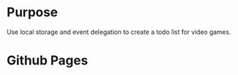 # Purpose
Use local storage and event delegation to create a todo list for video games.
# Github Pages
